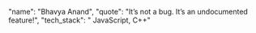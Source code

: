 "name": "Bhavya Anand",
"quote": "It’s not a bug. It’s an undocumented feature!",
"tech_stack": " JavaScript, C++"
